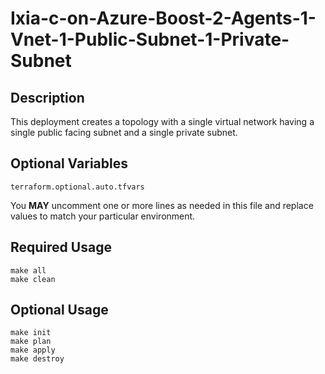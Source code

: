# Ixia-c-on-Azure-Boost-2-Agents-1-Vnet-1-Public-Subnet-1-Private-Subnet
## Description
This deployment creates a topology with a single virtual network having a single public facing subnet and a single private subnet.

## Optional Variables
```
terraform.optional.auto.tfvars
```
You **MAY** uncomment one or more lines as needed in this file and replace values to match your particular environment.

## Required Usage
```
make all
make clean
```

## Optional Usage
```
make init
make plan
make apply
make destroy
```